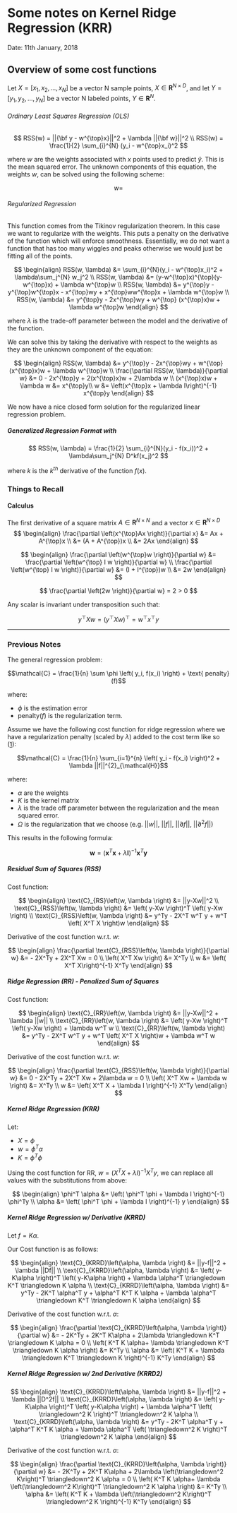 # Some notes on Kernel Ridge Regression (KRR)

Date: 11th January, 2018

## Overview of some cost functions

Let $X = [x_1, x_2, \ldots, x_N]$ be a vector N sample points, $X \in \mathbf{R}^{N\times D}$, and let $Y = [y_1, y_2, \ldots, y_N]$ be a vector N labeled points, $Y \in \mathbf{R}^{N}$.

###### Ordinary Least Squares Regression (OLS)

$$
RSS(w) = ||{\bf y - w^{\top}x}||^2 + \lambda ||{\bf w}||^2 \\
RSS(w) = \frac{1}{2} \sum_{i}^{N} (y_i - w^{\top}x_i)^2
$$

where $w$ are the weights associated with $x$ points used to predict $\hat{y}$. This is the mean squared error. The unknown components of this equation, the weights $w$, can be solved using the following scheme:

$$
w=
$$

###### Regularized Regression

This function comes from the Tikinov regularization theorem. In this case we want to regularize with the weights. This puts a penalty on the derivative of the function which will enforce smoothness. Essentially, we do not want a function that has too many wiggles and peaks otherwise we would just be fitting all of the points.

$$
\begin{align}
RSS(w, \lambda) &= \sum_{i}^{N}(y_i - w^{\top}x_i)^2 + \lambda\sum_j^{N} w_j^2 \\
RSS(w, \lambda) &= (y-w^{\top}x)^{\top}(y-w^{\top}x) + \lambda w^{\top}w \\
RSS(w, \lambda) &= y^{\top}y - y^{\top}w^{\top}x - x^{\top}wy + x^{\top}ww^{\top}x + \lambda w^{\top}w \\
RSS(w, \lambda) &= y^{\top}y - 2x^{\top}wy + w^{\top} (x^{\top}x)w + \lambda w^{\top}w
\end{align}
$$

where $\lambda$ is the trade-off parameter between the model and the derivative of the function.

We can solve this by taking the derivative with respect to the weights as they are the unknown component of the equation:

$$
\begin{align}
RSS(w, \lambda) &= y^{\top}y - 2x^{\top}wy + w^{\top} (x^{\top}x)w + \lambda w^{\top}w \\
\frac{\partial RSS(w, \lambda)}{\partial w} &= 0 - 2x^{\top}y + 2(x^{\top}x)w + 2\lambda w \\
(x^{\top}x)w + \lambda w &= x^{\top}y\\
w &= \left(x^{\top}x + \lambda I\right)^{-1} x^{\top}y
\end{align}
$$

We now have a nice closed form solution for the regularized linear regression problem.

##### Generalized Regression Format with

$$
RSS(w, \lambda) = \frac{1}{2} \sum_{i}^{N}(y_i - f(x_i))^2 + \lambda\sum_j^{N} D^kf(x_j)^2
$$

where $k$ is the $k^{th}$ derivative of the function $f(x)$.


### Things to Recall

#### Calculus

The first derivative of a square matrix $A \in \mathbf{R}^{N \times N}$ and a vector $x \in \mathbf{R}^{N \times D}$
$$
\begin{align}
\frac{\partial \left(x^{\top}Ax  \right)}{\partial x} &= Ax + A^{\top}x \\
&= (A + A^{\top})x \\
&= 2Ax
\end{align}
$$

$$
\begin{align}
\frac{\partial \left(w^{\top}w  \right)}{\partial w} &= \frac{\partial \left(w^{\top} I w  \right)}{\partial w} \\
\frac{\partial \left(w^{\top} I w  \right)}{\partial w} &= (I + I^{\top})w \\
&= 2w
\end{align}
$$

$$
\frac{\partial \left(2w  \right)}{\partial w} = 2 > 0
$$

Any scalar is invariant under transposition such that:

$$
y^{\top}Xw = \left( y^{\top}X w \right)^{\top} = w^{\top}x^{\top}y
$$


---

### Previous Notes


The general regression problem:

$$\mathcal{C} = \frac{1}{n} \sum \phi \left( y_i, f(x_i) \right) + \text{ penalty}(f)$$

where:

* $\phi$ is the estimation error
* penalty($f$) is the regularization term.

Assume we have the following cost function for ridge regression where we have a regularization penalty (scaled by $\lambda$) added to the cost term like so ([1]):

$$\mathcal{C} = \frac{1}{n} \sum_{i=1}^{n} \left( y_i - f(x_i) \right)^2 + \lambda ||f||^{2}_{\mathcal{H}}$$

where:

* $\alpha$ are the weights
* $K$ is the kernel matrix
* $\lambda$ is the trade off parameter between the regularization and the mean squared error.
* $\Omega$ is the regularization that we choose (e.g. $||w||$, $||f||$, $||\partial f||$, $||\partial^2 f||$)

[1]: https://people.eecs.berkeley.edu/~bartlett/courses/281b-sp08/10.pdf

This results in the following formula:

$$\mathbf{w} = (\mathbf{x}^T\mathbf{x}+ \lambda \mathbf{I})^{-1} \mathbf{x}^T \mathbf{y}$$

##### Residual Sum of  Squares (RSS)
Cost function:

$$
\begin{align}
\text{C}_{RS}\left(w, \lambda \right) &= ||y-Xw||^2 \\
\text{C}_{RSS}\left(w, \lambda \right) &= \left( y-Xw \right)^T \left( y-Xw \right) \\
\text{C}_{RSS}\left(w, \lambda \right) &= y^Ty - 2X^T w^T y + w^T \left( X^T X \right)w
\end{align}
$$

Derivative of the cost function w.r.t. $w$:

$$
\begin{align}
\frac{\partial \text{C}_{RSS}\left(w, \lambda \right)}{\partial w} &= - 2X^Ty + 2X^T Xw = 0 \\
\left( X^T Xw \right) &=  X^Ty \\
w &= \left( X^T X\right)^{-1} X^Ty
\end{align}
$$

##### Ridge Regression (RR) - Penalized Sum of Squares
Cost function:

$$
\begin{align}
\text{C}_{RR}\left(w, \lambda \right) &= ||y-Xw||^2 + \lambda ||w|| \\
\text{C}_{RR}\left(w, \lambda \right) &= \left( y-Xw \right)^T \left( y-Xw \right) + \lambda w^T w \\
\text{C}_{RR}\left(w, \lambda \right) &= y^Ty - 2X^T w^T y + w^T \left( X^T X \right)w + \lambda w^T w
\end{align}
$$

Derivative of the cost function w.r.t. $w$:

$$
\begin{align}
\frac{\partial \text{C}_{RSS}\left(w, \lambda \right)}{\partial w} &= 0 - 2X^Ty + 2X^T Xw + 2\lambda w = 0 \\
\left( X^T Xw + \lambda w \right) &=  X^Ty \\
w &= \left( X^T X + \lambda I \right)^{-1} X^Ty
\end{align}
$$

##### Kernel Ridge Regression (KRR)

Let:

* $X=\phi$
* $w=\phi^T \alpha$
* $K=\phi^T \phi$

Using the cost function for RR, $w = \left( X^T X + \lambda I \right)^{-1} X^Ty$, we can replace all values with the substitutions from above:

$$
\begin{align}
\phi^T \alpha &= \left( \phi^T \phi + \lambda I \right)^{-1} \phi^Ty \\
\alpha &= \left( \phi^T \phi + \lambda I \right)^{-1} y
\end{align}
$$


##### Kernel Ridge Regression w/ Derivative (KRRD)

Let $f=K\alpha$.

Our Cost function is as follows:


$$
\begin{align}
\text{C}_{KRRD}\left(\alpha, \lambda \right) &= ||y-f||^2 + \lambda ||Df|| \\
\text{C}_{KRRD}\left(\alpha, \lambda \right) &= \left( y-K\alpha \right)^T \left( y-K\alpha \right) + \lambda \alpha^T \triangledown K^T \triangledown K \alpha \\
\text{C}_{KRRD}\left(\alpha, \lambda \right) &= y^Ty - 2K^T \alpha^T y + \alpha^T K^T K \alpha + \lambda \alpha^T \triangledown K^T \triangledown K \alpha
\end{align}
$$

Derivative of the cost function w.r.t. $\alpha$:

$$
\begin{align}
\frac{\partial \text{C}_{KRRD}\left(\alpha, \lambda \right)}{\partial w} &= - 2K^Ty + 2K^T K\alpha + 2\lambda \triangledown K^T \triangledown K \alpha = 0 \\
 \left( K^T K \alpha+ \lambda \triangledown K^T \triangledown K \alpha \right) &=  K^Ty \\
\alpha &=  \left( K^T K + \lambda \triangledown K^T \triangledown K \right)^{-1} K^Ty
\end{align}
$$

##### Kernel Ridge Regression w/ 2nd Derivative (KRRD2)

$$
\begin{align}
\text{C}_{KRRD}\left(\alpha, \lambda \right) &= ||y-f||^2 + \lambda ||D^2f|| \\
\text{C}_{KRRD}\left(\alpha, \lambda \right) &= \left( y-K\alpha \right)^T \left( y-K\alpha \right) + \lambda \alpha^T \left( \triangledown^2 K \right)^T \triangledown^2 K \alpha \\
\text{C}_{KRRD}\left(\alpha, \lambda \right) &= y^Ty - 2K^T \alpha^T y + \alpha^T K^T K \alpha + \lambda \alpha^T \left( \triangledown^2 K \right)^T \triangledown^2 K \alpha
\end{align}
$$

Derivative of the cost function w.r.t. $\alpha$:

$$
\begin{align}
\frac{\partial \text{C}_{KRRD}\left(\alpha, \lambda \right)}{\partial w} &= - 2K^Ty + 2K^T K\alpha + 2\lambda \left(\triangledown^2 K\right)^T \triangledown^2 K \alpha = 0 \\
 \left( K^T K \alpha+ \lambda \left(\triangledown^2 K\right)^T \triangledown^2 K \alpha \right) &=  K^Ty \\
\alpha &=  \left( K^T K + \lambda \left(\triangledown^2 K\right)^T \triangledown^2 K \right)^{-1} K^Ty
\end{align}
$$
